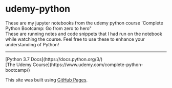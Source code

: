 # udemy-python
These are my jupyter notebooks from the udemy python course 'Complete Python Bootcamp: Go from zero to hero"<br>
These are running notes and code snippets that I had run on the notebook while watching the course. Feel free to use these to enhance your understanding of Python!<br>
<hr>
[Python 3.7 Docs](https://docs.python.org/3/)<br>
[The Udemy Course](https://www.udemy.com/complete-python-bootcamp/)

This site was built using [GitHub Pages](https://pages.github.com/).
